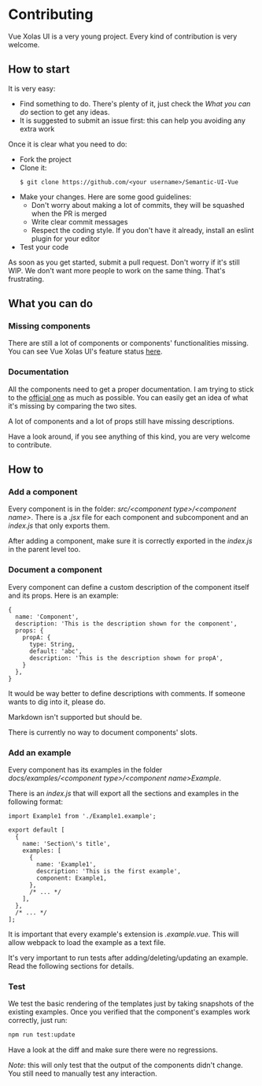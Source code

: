 # Contributing

Vue Xolas UI is a very young project. Every kind of contribution is very welcome.

## How to start

It is very easy:

- Find something to do. There's plenty of it, just check the _What you can do_ section to get any ideas.
- It is suggested to submit an issue first: this can help you avoiding any extra work

Once it is clear what you need to do:

- Fork the project
- Clone it:
  ```
  $ git clone https://github.com/<your username>/Semantic-UI-Vue
  ```
- Make your changes. Here are some good guidelines:
  - Don't worry about making a lot of commits, they will be squashed when the PR is merged
  - Write clear commit messages
  - Respect the coding style. If you don't have it already, install an eslint plugin for your editor
- Test your code

As soon as you get started, submit a pull request. Don't worry if it's still WIP. We don't want more people to work on the same thing. That's frustrating.

## What you can do

### Missing components

There are still a lot of components or components' functionalities missing. You can see Vue Xolas UI's feature status [here](https://vue-xolas-ui.github.io/#/features).

### Documentation

All the components need to get a proper documentation. I am trying to stick to the [official one](https://semantic-ui.com) as much as possible.
You can easily get an idea of what it's missing by comparing the two sites.

A lot of components and a lot of props still have missing descriptions.

Have a look around, if you see anything of this kind, you are very welcome to contribute.

## How to

### Add a component

Every component is in the folder: _src/&lt;component type>/&lt;component name>_.
There is a _.jsx_ file for each component and subcomponent and an _index.js_ that only exports them.

After adding a component, make sure it is correctly exported in the _index.js_ in the parent level too.

### Document a component

Every component can define a custom description of the component itself and its props. Here is an example:

```
{
  name: 'Component',
  description: 'This is the description shown for the component',
  props: {
    propA: {
      type: String,
      default: 'abc',
      description: 'This is the description shown for propA',
    }
  },
}
```

It would be way better to define descriptions with comments. If someone wants to dig into it, please do.

Markdown isn't supported but should be.

There is currently no way to document components' slots.

### Add an example

Every component has its examples in the folder _docs/examples/&lt;component type>/&lt;component name>Example_.

There is an _index.js_ that will export all the sections and examples in the following format:

```
import Example1 from './Example1.example';

export default [
  {
    name: 'Section\'s title',
    examples: [
      {
        name: 'Example1',
        description: 'This is the first example',
        component: Example1,
      },
      /* ... */
    ],
  },
  /* ... */
];
```

It is important that every example's extension is _.example.vue_. This will allow webpack to load the example as a text file.

It's very important to run tests after adding/deleting/updating an example. Read the following sections for details.

### Test

We test the basic rendering of the templates just by taking snapshots of the existing examples. Once you verified that the component's examples work correctly, just run:

```sh
npm run test:update
```

Have a look at the diff and make sure there were no regressions.

_Note_: this will only test that the output of the components didn't change. You still need to manually test any interaction.
